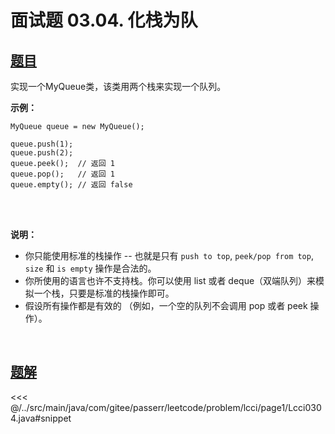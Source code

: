 # 面试题 03.04. 化栈为队

## [题目](https://leetcode.cn/problems/implement-queue-using-stacks-lcci/)
实现一个MyQueue类，该类用两个栈来实现一个队列。

**示例：**

```
MyQueue queue = new MyQueue();

queue.push(1);
queue.push(2);
queue.peek();  // 返回 1
queue.pop();   // 返回 1
queue.empty(); // 返回 false
```

<br />

<br />

**说明：**   

* 你只能使用标准的栈操作 -- 也就是只有 `push to top`, `peek/pop from top`, `size` 和 `is empty` 操作是合法的。
* 你所使用的语言也许不支持栈。你可以使用 list 或者 deque（双端队列）来模拟一个栈，只要是标准的栈操作即可。
* 假设所有操作都是有效的 （例如，一个空的队列不会调用 pop 或者 peek 操作）。

<br />



## [题解](https://github.com/PasseRR/JavaLeetCode/blob/master/src/main/java/com/gitee/passerr/leetcode/problem/lcci/page1/Lcci0304.java)

<<< @/../src/main/java/com/gitee/passerr/leetcode/problem/lcci/page1/Lcci0304.java#snippet
